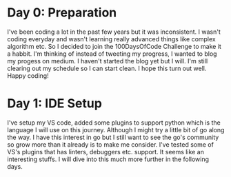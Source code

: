 # Day 0: Preparation
I've been coding a lot in the past few years but it was inconsistent.
I wasn't coding everyday and wasn't learning really advanced things like
complex algorithm etc. So I decided to join the 100DaysOfCode Challenge to
make it a habbit. I'm thinking of instead of tweeting my progress, I wanted
to blog my progess on medium. I haven't started the blog yet but I will. 
I'm still clearing out my schedule so I can start clean. I hope this turn
out well. Happy coding!

# Day 1: IDE Setup
I've setup my VS code, added some plugins to support python which is the
language I will use on this journey. Although I might try a little bit of go
along the way. I have this interest in go but I still want to see the go's 
community so grow more than it already is to make me consider. I've tested
some of VS's plugins that has linters, debuggers etc. support. It seems like
an interesting stuffs. I will dive into this much more further in the
following days.
